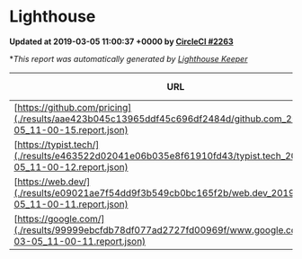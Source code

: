 
# Lighthouse

**Updated at 2019-03-05 11:00:37 +0000 by [CircleCI #2263](https://circleci.com/gh/ItinerisLtd/lighthouse-keeper-example/2263)**

**This report was automatically generated by [Lighthouse Keeper](https://github.com/itinerisltd/lighthouse-keeper)*

| URL | Performance | Accessibility | Best Practices | SEO | PWA | Updated At |
| --- | --- | --- | --- | --- | --- | --- |
| [https://github.com/pricing](./results/aae423b045c13965ddf45c696df2484d/github.com_2019-03-05_11-00-15.report.json) | 0.8 | 0.89 | 0.93 | 0.9 | 0.58 | 2019-03-05T11:00:15.251Z |
| [https://typist.tech/](./results/e463522d02041e06b035e8f61910fd43/typist.tech_2019-03-05_11-00-12.report.json) | 1 |  |  |  |  | 2019-03-05T11:00:12.561Z |
| [https://web.dev/](./results/e09021ae7f54dd9f3b549cb0bc165f2b/web.dev_2019-03-05_11-00-11.report.json) | 0.96 | 0.93 | 1 | 0.91 | 1 | 2019-03-05T11:00:11.823Z |
| [https://google.com/](./results/99999ebcfdb78df077ad2727fd00969f/www.google.com_2019-03-05_11-00-11.report.json) | 0.95 | 0.71 | 0.93 | 0.8 | 0.58 | 2019-03-05T11:00:11.431Z |
